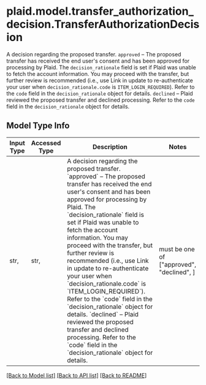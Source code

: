 # plaid.model.transfer_authorization_decision.TransferAuthorizationDecision

A decision regarding the proposed transfer.  `approved` – The proposed transfer has received the end user's consent and has been approved for processing by Plaid. The `decision_rationale` field is set if Plaid was unable to fetch the account information. You may proceed with the transfer, but further review is recommended (i.e., use Link in update to re-authenticate your user when `decision_rationale.code` is `ITEM_LOGIN_REQUIRED`). Refer to the `code` field in the `decision_rationale` object for details.  `declined` – Plaid reviewed the proposed transfer and declined processing. Refer to the `code` field in the `decision_rationale` object for details.

## Model Type Info
Input Type | Accessed Type | Description | Notes
------------ | ------------- | ------------- | -------------
str,  | str,  | A decision regarding the proposed transfer.  &#x60;approved&#x60; – The proposed transfer has received the end user&#x27;s consent and has been approved for processing by Plaid. The &#x60;decision_rationale&#x60; field is set if Plaid was unable to fetch the account information. You may proceed with the transfer, but further review is recommended (i.e., use Link in update to re-authenticate your user when &#x60;decision_rationale.code&#x60; is &#x60;ITEM_LOGIN_REQUIRED&#x60;). Refer to the &#x60;code&#x60; field in the &#x60;decision_rationale&#x60; object for details.  &#x60;declined&#x60; – Plaid reviewed the proposed transfer and declined processing. Refer to the &#x60;code&#x60; field in the &#x60;decision_rationale&#x60; object for details. | must be one of ["approved", "declined", ] 

[[Back to Model list]](../../README.md#documentation-for-models) [[Back to API list]](../../README.md#documentation-for-api-endpoints) [[Back to README]](../../README.md)

